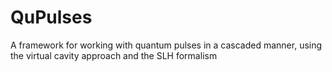 # QuPulses
A framework for working with quantum pulses in a cascaded manner, using the virtual cavity approach and the SLH formalism
